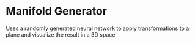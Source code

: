 # Manifold Generator
 Uses a randomly generated neural network to apply transformations to a plane and visualize the result in a 3D space
